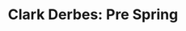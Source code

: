 ---
title: 'Clark Derbes: Pre Spring'
url: '/happening/clark-derbes-pre-spring/'
image: 'https://ucarecdn.com/102fd0f2-a750-43b2-9e48-c703eb48653b~1/nth/0/'
---